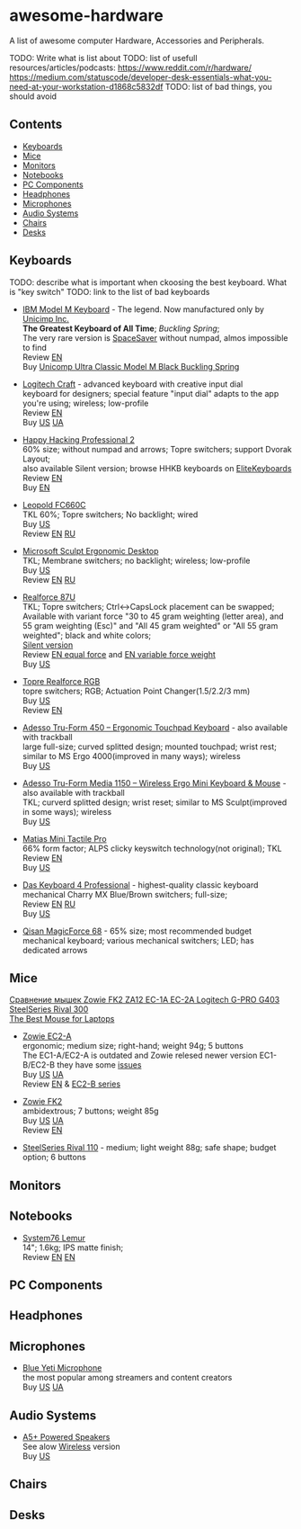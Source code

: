 # awesome-hardware
A list of awesome computer Hardware, Accessories and Peripherals.

TODO: Write what is list about
TODO: list of usefull resources/articles/podcasts: https://www.reddit.com/r/hardware/ https://medium.com/statuscode/developer-desk-essentials-what-you-need-at-your-workstation-d1868c5832df
TODO: list of bad things, you should avoid

## Contents
- [Keyboards](#keyboards)
- [Mice](#mice)
- [Monitors](#monitors)
- [Notebooks](#notebooks)
- [PC Components](#pc-components)
- [Headphones](#headphones)
- [Microphones](#microphone)
- [Audio Systems](#audio-systems)
- [Chairs](#chairs)
- [Desks](#desks)

## Keyboards

TODO: describe what is important when ckoosing the best keyboard. What is "key switch"
TODO: link to the list of bad keyboards

- [IBM Model M Keyboard](https://en.wikipedia.org/wiki/Model_M_keyboard) - The legend. Now manufactured only by [Unicimp Inc.](http://www.pckeyboard.com/)\
  **The Greatest Keyboard of All Time**; *Buckling Spring*;\
  The very rare version is [SpaceSaver](https://youtu.be/7jroDKhy6Hk) without numpad, almos impossible to find\
  Review [EN](https://youtu.be/D7wmMZmMinM)\
  Buy [Unicomp Ultra Classic Model M Black Buckling Spring](https://www.amazon.com/Unicomp-Classic-Buckling-Spring-Keyboard/dp/B01M29PYF4/)

- [Logitech Craft](https://www.logitech.com/en-us/product/craft?crid=27) - advanced keyboard with creative input dial\
  keyboard for designers; special feature "input dial" adapts to the app you're using; wireless; low-profile\
  Review [EN](https://youtu.be/w6YLj12s1e4)\
  Buy [US](https://www.amazon.com/Logitech-Advanced-Wireless-Keyboard-Creative/dp/B0768LTVCQ) [UA](http://ek.ua/LOGITECH-CRAFT.htm)

- [Happy Hacking Professional 2](https://en.wikipedia.org/wiki/Happy_Hacking_Keyboard)\
  60% size; without numpad and arrows; Topre switchers; support Dvorak Layout;\
  also available Silent version; browse HHKB keyboards on [EliteKeyboards](http://elitekeyboards.com/products.php?sub=pfu_keyboards)\
  Review [EN](https://youtu.be/amFw45AyQb4)\
  Buy [EN](http://elitekeyboards.com/products.php?sub=pfu_keyboards,hhkbpro2&pid=pdkb400w)

- [Leopold FC660C](http://global.leopold.co.kr/product.php?pcode=fc660c)\
  TKL 60%; Topre switchers; No backlight; wired  
  Buy [US](https://mechanicalkeyboards.com/shop/index.php?l=product_detail&p=1495)  
  Review [EN](https://youtu.be/dfGBp27H7Bo) [RU](https://youtu.be/mSPNBYC3Ov4)
  
- [Microsoft Sculpt Ergonomic Desktop](https://www.microsoft.com/accessories/en-us/products/keyboards/sculpt-ergonomic-desktop/l5v-00001)\
  TKL; Membrane switchers; no backlight; wireless; low-profile  
  Buy [US](https://www.amazon.com/Microsoft-Ergonomic-Wireless-Keyboard-L5V-00001/dp/B00CYX54C0)  
  Review [EN](https://youtu.be/p9x18sz8hUc) [RU](https://youtu.be/8NQRQyNs6X4)

- [Realforce 87U](http://elitekeyboards.com/products.php?sub=topre_keyboards,rftenkeyless) \
  TKL; Topre switchers; Ctrl<->CapsLock placement can be swapped; \
  Available with variant force "30 to 45 gram weighting (letter area), and 55 gram weighting (Esc)" and "All 45 gram weighted" or "All 55 gram weighted"; black and white colors; \
  [Silent version](https://elitekeyboards.com/products.php?sub=topre_keyboards,rftenkeyless&pid=rf_se170s) \
  Review [EN equal force](https://youtu.be/6kyKw9tMYlc) and [EN variable force weight](https://youtu.be/9Sc4hB6m8-s) \
  Buy [US](http://elitekeyboards.com/products.php?sub=topre_keyboards,rftenkeyless)

- [Topre Realforce RGB](http://www.realforce.co.jp/en/products/realforce_rgb/index.html)\
  topre switchers; RGB; Actuation Point Changer(1.5/2.2/3 mm)\
  Buy [US](https://www.amazon.com/Topre-Realforce-Premium-Mechanical-Keyboard/dp/B01MSOPQ54/)\
  Review [EN](https://youtu.be/D9G3jkxaQYs)
  
- [Adesso Tru-Form 450 – Ergonomic Touchpad Keyboard](https://www.adesso.com/product/adesso-tru-form-450-ergonomic-touchpad-keyboard/) - also available with trackball\
  large full-size; curved splitted design; mounted touchpad; wrist rest; similar to MS Ergo 4000(improved in many ways); wireless\
  Buy [US](https://www.amazon.com/Adesso-AKB-450UB-Tru-form-Touchpad-Keyboard/dp/B071VMG4D7/)
  
- [Adesso Tru-Form Media 1150 – Wireless Ergo Mini Keyboard & Mouse](https://www.adesso.com/product/adesso-tru-form-media-1150-wireless-ergo-mini-keyboard-mouse/) - also available with trackball\
  TKL; curverd splitted design; wrist reset; similar to MS Sculpt(improved in some ways); wireless\
  Buy [US](https://www.amazon.com/Adesso-WKB-1150CB-Multimedia-Combo-Wireless-MK550-Curved/dp/B075GW5XD5/)
  
- [Matias Mini Tactile Pro](http://matias.ca/minitactilepro/mac/)\
  66% form factor; ALPS clicky keyswitch technology(not original); TKL\
  Review [EN](https://youtu.be/plnCwNSy6JA)\
  Buy [US](https://www.amazon.com/Matias-Mini-Tactile-Pro-Keyboard/dp/B00FW7FHFE)
  
- [Das Keyboard 4 Professional](https://www.daskeyboard.com/daskeyboard-4-professional/) - highest-quality classic keyboard\
  mechanical Charry MX Blue/Brown switchers; full-size;\
  Review [EN](https://youtu.be/brab29A79w4) [RU](https://youtu.be/uQDL2VvZzvk)\
  Buy [US](https://www.amazon.com/Das-Keyboard-Professional-Mechanical-DASK4MKPROCLI/dp/B00JI2APZQ)

- [Qisan MagicForce 68](./keyboards/qisan_magicforce_68/en.md) - 65% size; most recommended budget mechanical keyboard; various mechanical switchers; LED; has dedicated arrows

## Mice

[Сравнение мышек Zowie FK2 ZA12 EC-1A EC-2A Logitech G-PRO G403 SteelSeries Rival 300](https://youtu.be/IqIrF-lrR2M)\
[The Best Mouse for Laptops](https://youtu.be/tNCwvihWO78)

- [Zowie EC2-A](https://zowie.benq.com/en/product/mouse/ec/ec2-a.html) \
  ergonomic; medium size; right-hand; weight 94g; 5 buttons \
  The EC1-A/EC2-A is outdated and Zowie relesed newer version EC1-B/EC2-B they have some [issues](https://github.com/workgena/awesome-hardware/issues/27) \
  Buy [US](https://www.amazon.com/BenQ-EC2-B-Ergonomic-Gaming-eSports/dp/B0771WQH6X/) [UA](http://ek.ua/prices/zowie-ec2-a/) \
  Review [EN](https://youtu.be/QHxUvNIVy1k) & [EC2-B series](https://youtu.be/-5Ksf2Bn-og)
    
- [Zowie FK2](https://zowie.benq.com/en/product/mouse/fk/fk2.html)\
  ambidextrous; 7 buttons; weight 85g\
  Buy [US](https://www.amazon.com/BenQ-ZOWIE-FK2-Ambidextrous-Mouse/dp/B00QIH1GD4) [UA](https://www.3ona51.com/ru/gaming-mouses/zowie-fk2/index.html)\
  Review [EN](http://www.rocketjumpninja.com/zowie-fk2-review/)
  
- [SteelSeries Rival 110](./mice/SteelSeries_Rival_110/en.md) - medium; light weight 88g; safe shape; budget option; 6 buttons

## Monitors

## Notebooks
- [System76 Lemur](https://system76.com/laptops/lemur)\
  14"; 1.6kg; IPS matte finish;\
  Review [EN](https://youtu.be/uGPd056xIdY) [EN](https://youtu.be/qLWlaBtIYwI)

## PC Components

## Headphones

## Microphones
- [Blue Yeti Microphone](https://www.bluedesigns.com/products/yeti/)\
  the most popular among streamers and content creators\
  Buy [US](https://www.amazon.com/dp/B00N1YPXW2/) [UA](http://ek.ua/BLUE-MICROPHONES-YETI.htm)

## Audio Systems

- [A5+ Powered Speakers](https://audioengineusa.com/shop/poweredspeakers/a5-plus-powered-speakers/)\
  See alow [Wireless](https://audioengineusa.com/shop/wirelessspeakers/a5-wireless-speakers/) version\
  Buy [US](https://www.amazon.com/gp/product/B005OA3BSY/)

## Chairs

## Desks
